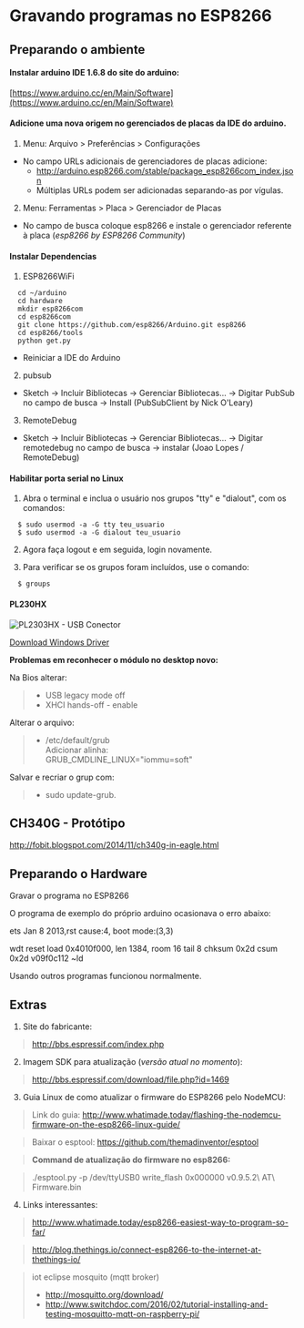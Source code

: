 # Gravando programas no ESP8266

## Preparando o ambiente

#### Instalar arduino IDE 1.6.8 do site do arduino:

[https://www.arduino.cc/en/Main/Software](https://www.arduino.cc/en/Main/Software)

#### Adicione uma nova origem no gerenciados de placas da IDE do arduino.

1. Menu: Arquivo > Preferências > Configurações
 * No campo URLs adicionais de gerenciadores de placas adicione:
    * http://arduino.esp8266.com/stable/package_esp8266com_index.json
    * Múltiplas URLs podem ser adicionadas separando-as por vígulas.

2. Menu: Ferramentas > Placa > Gerenciador de Placas
 * No campo de busca coloque esp8266 e instale o gerenciador referente à placa (_esp8266 by ESP8266 Community_)
 
#### Instalar Dependencias  

1. ESP8266WiFi  
 ```
   cd ~/arduino  
   cd hardware  
   mkdir esp8266com  
   cd esp8266com  
   git clone https://github.com/esp8266/Arduino.git esp8266  
   cd esp8266/tools  
   python get.py  
 ```
 * Reiniciar a IDE do Arduino  
   
2. pubsub 
  * Sketch -> Incluir Bibliotecas -> Gerenciar Bibliotecas... -> Digitar PubSub no campo de busca -> Install (PubSubClient by Nick O'Leary)
    
3. RemoteDebug
  * Sketch -> Incluir Bibliotecas -> Gerenciar Bibliotecas... -> Digitar remotedebug no campo de busca -> instalar (Joao Lopes / RemoteDebug)

#### Habilitar porta serial no Linux

  1. Abra o terminal e inclua o usuário nos grupos "tty" e "dialout", com os comandos:
```
  $ sudo usermod -a -G tty teu_usuario
  $ sudo usermod -a -G dialout teu_usuario
```
  2. Agora faça logout e em seguida, login novamente.

  3. Para verificar se os grupos foram incluídos, use o comando:
```
  $ groups
```


#### PL230HX

![PL2303HX - USB Conector](https://github.com/jrperin/homeControl_esp8266/blob/master/PL2303HX_USB_Dongle.jpg)

[Download Windows Driver](http://www.prolific.com.tw/US/ShowProduct.aspx?p_id=225&pcid=41)

__Problemas em reconhecer o módulo no desktop novo:__  
  
Na Bios alterar:  
> - USB legacy mode off  
> - XHCI hands-off - enable  

Alterar o arquivo:  
> * /etc/default/grub  
> Adicionar alinha:  
> GRUB_CMDLINE_LINUX="iommu=soft"  
  
Salvar e recriar o grup com:  
> * sudo update-grub.  
  
  
  
## CH340G - Protótipo
http://fobit.blogspot.com/2014/11/ch340g-in-eagle.html


## Preparando o Hardware

Gravar o programa no ESP8266

O programa de exemplo do próprio arduino ocasionava o erro abaixo:

 ets Jan  8 2013,rst cause:4, boot mode:(3,3)

wdt reset
load 0x4010f000, len 1384, room 16 
tail 8
chksum 0x2d
csum 0x2d
v09f0c112
~ld

Usando outros programas funcionou normalmente.



## Extras

1. Site do fabricante:

 > http://bbs.espressif.com/index.php



2. Imagem SDK para atualização (_versão atual no momento_):
 
 > http://bbs.espressif.com/download/file.php?id=1469



3. Guia Linux de como atualizar o firmware do ESP8266 pelo NodeMCU:
 
 > Link do guia: http://www.whatimade.today/flashing-the-nodemcu-firmware-on-the-esp8266-linux-guide/

 > Baixar o esptool: https://github.com/themadinventor/esptool
 
 > **Command de atualização do firmware no esp8266:**
 
 > ./esptool.py -p /dev/ttyUSB0 write_flash 0x000000 v0.9.5.2\ AT\ Firmware.bin


4. Links interessantes:
  
  > http://www.whatimade.today/esp8266-easiest-way-to-program-so-far/

  > http://blog.thethings.io/connect-esp8266-to-the-internet-at-thethings-io/
  
  > iot eclipse mosquito (mqtt broker)
  > * http://mosquitto.org/download/
  > * http://www.switchdoc.com/2016/02/tutorial-installing-and-testing-mosquitto-mqtt-on-raspberry-pi/

